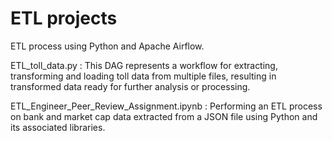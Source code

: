 # ETL projects
ETL process using Python and Apache Airflow. 

ETL_toll_data.py : 
This DAG represents a workflow for extracting, transforming and loading toll data from multiple files, resulting in transformed data ready for further analysis or processing.

ETL_Engineer_Peer_Review_Assignment.ipynb : 
Performing an ETL process on bank and market cap data extracted from a JSON file using Python and its associated libraries.





